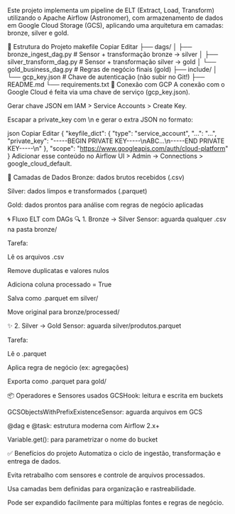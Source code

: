Este projeto implementa um pipeline de ELT (Extract, Load, Transform) utilizando o Apache Airflow (Astronomer), com armazenamento de dados em Google Cloud Storage (GCS), aplicando uma arquitetura em camadas: bronze, silver e gold.

📂 Estrutura do Projeto
makefile
Copiar
Editar
├── dags/
│   ├── bronze_ingest_dag.py          # Sensor + transformação bronze → silver
│   ├── silver_transform_dag.py       # Sensor + transformação silver → gold
│   └── gold_business_dag.py          # Regras de negócio finais (gold)
├── include/
│   └── gcp_key.json                  # Chave de autenticação (não subir no Git!)
├── README.md
└── requirements.txt
🔗 Conexão com GCP
A conexão com o Google Cloud é feita via uma chave de serviço (gcp_key.json).

Gerar chave JSON em IAM > Service Accounts > Create Key.

Escapar a private_key com \\n e gerar o extra JSON no formato:

json
Copiar
Editar
{
  "keyfile_dict": {
    "type": "service_account",
    "...": "...",
    "private_key": "-----BEGIN PRIVATE KEY-----\\nABC...\\n-----END PRIVATE KEY-----\\n"
  },
  "scope": "https://www.googleapis.com/auth/cloud-platform"
}
Adicionar esse conteúdo no Airflow UI > Admin → Connections > google_cloud_default.

🧱 Camadas de Dados
Bronze: dados brutos recebidos (.csv)

Silver: dados limpos e transformados (.parquet)

Gold: dados prontos para análise com regras de negócio aplicadas

🌀 Fluxo ELT com DAGs
🔍 1. Bronze → Silver
Sensor: aguarda qualquer .csv na pasta bronze/

Tarefa:

Lê os arquivos .csv

Remove duplicatas e valores nulos

Adiciona coluna processado = True

Salva como .parquet em silver/

Move original para bronze/processed/

✨ 2. Silver → Gold
Sensor: aguarda silver/produtos.parquet

Tarefa:

Lê o .parquet

Aplica regra de negócio (ex: agregações)

Exporta como .parquet para gold/

📦 Operadores e Sensores usados
GCSHook: leitura e escrita em buckets

GCSObjectsWithPrefixExistenceSensor: aguarda arquivos em GCS

@dag e @task: estrutura moderna com Airflow 2.x+

Variable.get(): para parametrizar o nome do bucket

✅ Benefícios do projeto
Automatiza o ciclo de ingestão, transformação e entrega de dados.

Evita retrabalho com sensores e controle de arquivos processados.

Usa camadas bem definidas para organização e rastreabilidade.

Pode ser expandido facilmente para múltiplas fontes e regras de negócio.
